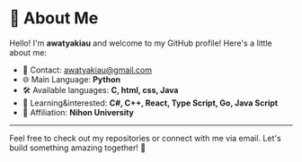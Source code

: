 # 👋 About Me

Hello! I'm **awatyakiau** and welcome to my GitHub profile! Here's a little about me:

- 📧 Contact: [awatyakiau@gmail.com](awatyakiau@gmail.com)
- 🌐 Main Language: **Python**
- 🛠️ Available languages: **C, html, css, Java**
- 📘 Learning&interested: **C#, C++, React, Type Script, Go, Java Script**
- 🏢 Affiliation: **Nihon University**

---

Feel free to check out my repositories or connect with me via email. Let's build something amazing together! 🚀
